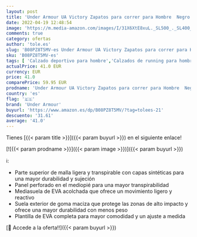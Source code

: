 ```yaml
---
layout: post
title: 'Under Armour UA Victory Zapatos para correr para Hombre  Negro  Black / Black / Black   41 EU'
date: 2022-04-19 12:48:54
image: 'https://m.media-amazon.com/images/I/31X6XtE8xuL._SL500_._SL400_.jpg'
comments: true
category: ofertas
author: 'tole.es'
slug: 'B08PZ8T5MV-es Under Armour UA Victory Zapatos para correr para Hombre...'
sku: 'B08PZ8T5MV-es'
tags: [ 'Calzado deportivo para hombre','Calzados de running para hombre','Calzados para correr en asfalto para hombre','Zapatillas y calzado deportivo para hombre','Zapatos','Zapatos para hombre','Zapatos y complementos','under armour','zapatos','🇪🇸', ]
actualPrice: 41.0 EUR
currency: EUR
price: 41.0
comparePrice: 59.95 EUR
prodname: 'Under Armour UA Victory Zapatos para correr para Hombre  Negro  Black / Black / Black   41 EU'
country: 'es'
flag: '🇪🇸'
brand: 'Under Armour'
buyurl: 'https://www.amazon.es/dp/B08PZ8T5MV/?tag=tolees-21'
descuento: '31.61'
average: '41.0'
---
```


Tienes [{{< param title >}}]({{< param buyurl >}}) en el siguiente enlace!

[![{{< param prodname >}}]({{< param image >}})]({{< param buyurl >}})

ℹ️:

- Parte superior de malla ligera y transpirable con capas sintéticas para una mayor durabilidad y sujeción
- Panel perforado en el mediopié para una mayor transpirabilidad
- Mediasuela de EVA acolchada que ofrece un movimiento ligero y reactivo
- Suela exterior de goma maciza que protege las zonas de alto impacto y ofrece una mayor durabilidad con menos peso
- Plantilla de EVA completa para mayor comodidad y un ajuste a medida

[🛒 Accede a la oferta!!]({{< param buyurl >}})
